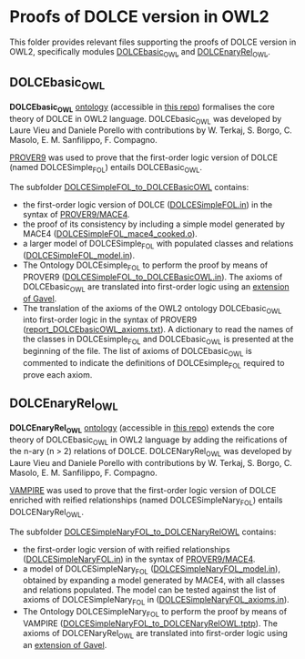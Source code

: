 # Proofs of DOLCE version in OWL2

This folder provides relevant files supporting the proofs of DOLCE version in OWL2, specifically modules [DOLCEbasic<sub>OWL</sub>](#dolcebasicowl) and [DOLCEnaryRel<sub>OWL</sub>](#dolcenaryrelowl).

## DOLCEbasic<sub>OWL</sub>

**DOLCEbasic<sub>OWL</sub>** [ontology](https://w3id.org/DOLCE/OWL/DOLCEbasic) (accessible in [this repo](https://github.com/appliedontolab/DOLCE/tree/main/OWL/)) formalises the core theory of DOLCE in OWL2 language.
DOLCEbasic<sub>OWL</sub> was developed by Laure Vieu and Daniele Porello with contributions by
W. Terkaj, S. Borgo, C. Masolo, E. M. Sanfilippo, F. Compagno.

[PROVER9](https://www.cs.unm.edu/~mccune/prover9/) was used to prove that the first-order logic version of DOLCE (named DOLCESimple<sub>FOL</sub>) entails DOLCEBasic<sub>OWL</sub>.

The subfolder [DOLCESimpleFOL_to_DOLCEBasicOWL](DOLCESimpleFOL_to_DOLCEBasicOWL/) contains:
* the first-order logic version of DOLCE ([DOLCESimpleFOL.in](./DOLCESimpleFOL_to_DOLCEBasicOWL/DOLCESimpleFOL.in)) in the syntax of [PROVER9/MACE4](https://www.cs.unm.edu/~mccune/prover9/).
* the proof of its consistency by including a simple model generated by MACE4 ([DOLCESimpleFOL_mace4_cooked.o](./DOLCESimpleFOL_to_DOLCEBasicOWL/DOLCESimpleFOL_mace4_cooked.o)).
* a larger model of DOLCESimple<sub>FOL</sub> with populated classes and relations ([DOLCESimpleFOL_model.in](./DOLCESimpleFOL_to_DOLCEBasicOWL/DOLCESimpleFOL_model.in)).
* The Ontology DOLCEsimple<sub>FOL</sub> to perform the proof by means of PROVER9 ([DOLCESimpleFOL_to_DOLCEBasicOWL.in](./DOLCEsimpleFOL_to_DOLCEbasicOWL/DOLCEsimpleFOL_to_DOLCEbasicOWL.in)). The axioms of DOLCEbasic<sub>OWL</sub> are translated into first-order logic using an [extension of Gavel](https://github.com/gavel-tool/python-gavel-owl).
* The translation of the axioms of the OWL2 ontology DOLCEbasic<sub>OWL</sub> into first-order logic in the syntax of PROVER9 ([report_DOLCEbasicOWL_axioms.txt](./DOLCEsimpleFOL_to_DOLCEbasicOWL/report_DOLCEbasicOWL_axioms.txt)). A dictionary to read the names of the classes in DOLCEsimple<sub>FOL</sub> and DOLCEbasic<sub>OWL</sub> is presented at the beginning of the file. The list of axioms of DOLCEbasic<sub>OWL</sub> is commented to indicate the definitions of DOLCEsimple<sub>FOL</sub> required to prove each axiom.



## DOLCEnaryRel<sub>OWL</sub>

**DOLCEnaryRel<sub>OWL</sub>** [ontology](https://w3id.org/DOLCE/OWL/DOLCEnaryRel) (accessible in [this repo](https://github.com/appliedontolab/DOLCE/tree/main/OWL/)) extends the core theory of DOLCEbasic<sub>OWL</sub> in OWL2 language by adding the reifications of the n-ary (n > 2) relations of DOLCE.
DOLCENaryRel<sub>OWL</sub> was developed by Laure Vieu and Daniele Porello with contributions by
W. Terkaj, S. Borgo, C. Masolo, E. M. Sanfilippo, F. Compagno.

[VAMPIRE](https://vprover.github.io) was used to prove that the first-order logic version of DOLCE enriched with reified relationships (named DOLCESimpleNary<sub>FOL</sub>) entails DOLCENaryRel<sub>OWL</sub>.

The subfolder [DOLCESimpleNaryFOL_to_DOLCENaryRelOWL](./DOLCESimpleNaryFOL_to_DOLCENaryRelOWL/) contains:
* the first-order logic version of with reified relationships ([DOLCESimpleNaryFOL.in](./DOLCESimpleNaryFOL_to_DOLCENaryRelOWL/DOLCESimpleNaryFOL.in)) in the syntax of [PROVER9/MACE4](https://www.cs.unm.edu/~mccune/prover9/).
* a model of DOLCESimpleNary<sub>FOL</sub> ([DOLCESimpleNaryFOL_model.in](./DOLCESimpleNaryFOL_to_DOLCENaryRelOWL/DOLCESimpleNaryFOL_model.in)), obtained by expanding a model generated by MACE4, with all classes and relations populated. The model can be tested against the list of axioms of DOLCESimpleNary<sub>FOL</sub> in ([DOLCESimpleNaryFOL_axioms.in](./DOLCESimpleNaryFOL_to_DOLCENaryRelOWL/DOLCESimpleNaryFOL_axioms.in)).
* The Ontology DOLCESimpleNary<sub>FOL</sub> to perform the proof by means of VAMPIRE ([DOLCESimpleNaryFOL_to_DOLCENaryRelOWL.tptp](./DOLCESimpleNaryFOL_to_DOLCENaryRelOWL/DOLCESimpleNaryFOL_to_DOLCENaryRelOWL.tptp)). The axioms of DOLCENaryRel<sub>OWL</sub> are translated into first-order logic using an [extension of Gavel](https://github.com/gavel-tool/python-gavel-owl).
